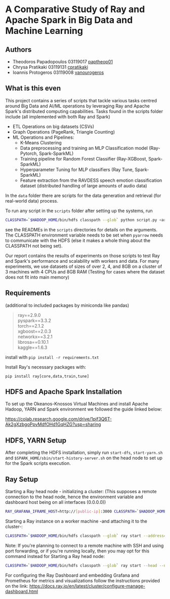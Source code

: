 # A Comparative Study of Ray and Apache Spark in Big Data and Machine Learning

## Authors
- Theodoros Papadopoulos  03119017 [paptheop01](https://github.com/paptheop01)
- Chrysa Pratikaki        03119131 [cpratikaki](https://github.com/cpratikaki)
- Ioannis Protogeros      03119008 [vanourogeros](https://github.com/vanourogeros)

## What is this even
This project contains a series of scripts that tackle various tasks centred around Big Data and AI/ML operations by leveraging Ray and Apache Spark's distributed computing capabilities.
Tasks found in the scripts folder include (all implemented with both Ray and Spark)
- ETL Operations on big datasets (CSVs)
- Graph Operations (PageRank, Triangle Counting)
- ML Operations and Pipelines:
  - K-Means Clustering
  - Data preprocessing and training an MLP Classification model (Ray-Pytorch, Spark-SparkML)
  - Training pipeline for Random Forest Classifier (Ray-XGBoost, Spark-SparkML)
  - Hyperparameter Tuning for MLP classifiers (Ray Tune, Spark-SparkML)
  - Feature extraction from the RAVDESS speech emotion classification dataset (distributed handling of large amounts of audio data)

In the `data` folder there are scripts for the data generation and retrieval (for real-world data) process.

To run any script in the `scripts` folder after setting up the systems, run 
```bash
CLASSPATH=`$HADOOP_HOME/bin/hdfs classpath --glob` python script.py <arguments>
```
see the READMEs in the `scripts` directories for details on the arguments. The CLASSPATH environment variable needs to be set when `pyarrow` needs to 
communicate with the HDFS (else it makes a whole thing about the CLASSPATH not being set).

Our report contains the results of experiments on those scripts to test Ray and Spark's performance and scalability with workers and data.
For many experiments, we use datasets of sizes of over 2, 4, and 8GB on a cluster of 3 machines with 4 CPUs and 8GB RAM (Testing for cases where the dataset does not fit into main memory)

## Requirements
(additional to included packages by miniconda like pandas)
>ray==2.9.0 <br>
>pyspark==3.3.2 <br>
>torch==2.1.2 <br>
>xgboost==2.0.3 <br>
>networkx==3.2.1 <br>
>librosa==0.10.1 <br>
>kaggle==1.6.3 <br>

install with `pip install -r requirements.txt`

Install Ray's necessary packages with:

`pip install ray[core,data,train,tune]`

## HDFS and Apache Spark Installation 

To set up the Okeanos-Knossos Virtual Machines and install Apache Hadoop, YARN and Spark environment we followed the guide linked below:

https://colab.research.google.com/drive/1pjf3Q6T-Ak2gXzbgoPpvMdfOHd1GqHZG?usp=sharing

## HDFS, YARN Setup

After completing the HDFS installation, simply run `start-dfs`, `start-yarn.sh` and `$SPARK_HOME/sbin/start-history-server.sh` on the head node to set up for the Spark scripts execution.

## Ray Setup 

Starting a Ray head node - initializing a cluster: (This supposes a remote connection to the head node, hence the environment variable and dashboard host being on all interfaces (0.0.0.0))
```bash
RAY_GRAFANA_IFRAME_HOST=http://[public-ip]:3000 CLASSPATH=`$HADOOP_HOME/bin/hdfs classpath --glob` ray start --head --node-ip-address=[head-node-address] --port=6379 --dashboard-host=0.0.0.0
```

Starting a Ray instance on a worker machine -and attaching it to the cluster-:
```bash
CLASSPATH=`$HADOOP_HOME/bin/hdfs classpath --glob` ray start --address=[head-node-address]
```

Note: If you're planning to connect to a remote machine with SSH and using port forwarding, or if you're running locally, then you may opt for this command instead for Starting a Ray head node:
```bash
CLASSPATH=`$HADOOP_HOME/bin/hdfs classpath --glob` ray start --head --node-ip-address=[head-node-address] --port=6379
```

For configuring the Ray Dashboard and embedding Grafana and Prometheus for metrics and visualizations follow the instructions provided on the link: https://docs.ray.io/en/latest/cluster/configure-manage-dashboard.html

